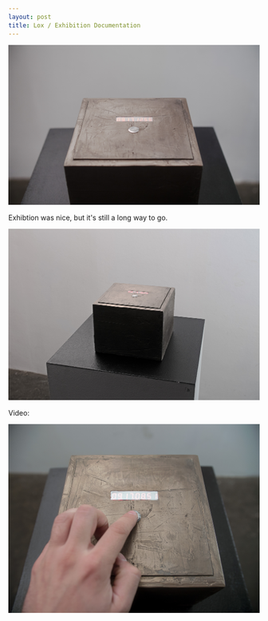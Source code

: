 ```yaml
---
layout: post
title: Lox / Exhibition Documentation
---
```


![alt text](/images/exhibition3.jpg "Logo Title Text 1")

Exhibtion was nice, but it's still a long way to go.

![alt text](/images/exhibition2.jpg "Logo Title Text 1")

Video:

[![IMAGE ALT TEXT HERE](/images/exhibition4.jpg)](https://vimeo.com/238361982)
